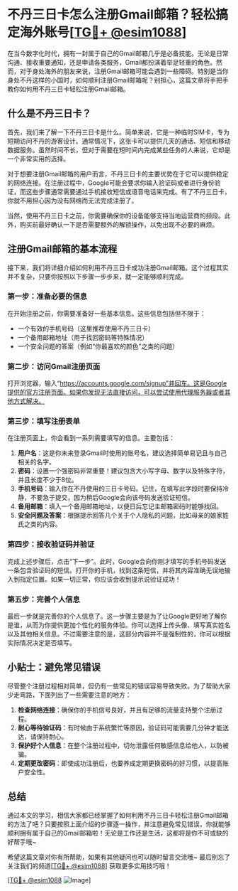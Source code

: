 # 不丹三日卡怎么注册Gmail邮箱？轻松搞定海外账号[[TG💪+ @esim1088](https://t.me/s/esim1088)]

在当今数字化时代，拥有一封属于自己的Gmail邮箱几乎是必备技能。无论是日常沟通、接收重要通知，还是申请各类服务，Gmail都扮演着举足轻重的角色。然而，对于身处海外的朋友来说，注册Gmail邮箱可能会遇到一些障碍。特别是当你身处不丹这样的小国时，如何顺利注册Gmail邮箱呢？别担心，这篇文章将手把手教你如何用不丹三日卡轻松注册Gmail邮箱。

## 什么是不丹三日卡？

首先，我们来了解一下不丹三日卡是什么。简单来说，它是一种临时SIM卡，专为短期访问不丹的游客设计。通常情况下，这张卡可以提供几天的通话、短信和移动数据服务。虽然时间不长，但对于需要在短时间内完成某些任务的人来说，它却是一个非常实用的选择。

对于想要注册Gmail邮箱的用户而言，不丹三日卡的主要优势在于它可以提供稳定的网络连接。在注册过程中，Google可能会要求你输入验证码或者进行身份验证，而这些步骤通常需要通过手机接收短信或语音电话来完成。有了不丹三日卡，你就不用担心因为没有网络而无法完成注册了。

当然，使用不丹三日卡之前，你需要确保你的设备能够支持当地运营商的频段。此外，购买前最好确认一下是否需要额外的解锁操作，以免出现不必要的麻烦。

## 注册Gmail邮箱的基本流程

接下来，我们将详细介绍如何利用不丹三日卡成功注册Gmail邮箱。这个过程其实并不复杂，只要你按照以下步骤一步步来，就一定能够顺利完成。

### 第一步：准备必要的信息

在开始注册之前，你需要准备好一些基本信息。这些信息包括但不限于：

- 一个有效的手机号码（这里推荐使用不丹三日卡）
- 一个备用邮箱地址（用于找回密码等特殊情况）
- 一个安全问题的答案（例如“你最喜欢的颜色”之类的问题）

### 第二步：访问Gmail注册页面

打开浏览器，输入“https://accounts.google.com/signup”并回车。这是Google提供的官方注册页面。如果你发现无法直接访问，可以尝试使用代理服务器或者其他方式解决。

### 第三步：填写注册表单

在注册页面上，你会看到一系列需要填写的信息。主要包括：

1. **用户名**：这是你未来登录Gmail时使用的账号名，建议选择简单易记且与自己相关的名字。
2. **密码**：设置一个强密码非常重要！建议包含大小写字母、数字以及特殊字符，并且长度不少于8位。
3. **手机号码**：输入你在不丹使用的三日卡号码。记住，在填写此字段时要保持冷静，不要急于提交，因为稍后Google会向该号码发送验证短信。
4. **备用邮箱**：填入一个备用邮箱地址，以便日后忘记主邮箱密码时能够找回。
5. **安全问题及答案**：根据提示回答几个关于个人隐私的问题，比如母亲的娘家姓氏之类的内容。

### 第四步：接收验证码并验证

完成上述步骤后，点击“下一步”。此时，Google会向你刚才填写的手机号码发送一条包含验证码的短信。打开你的手机，找到这条短信，并将其内容准确无误地输入到指定位置。如果一切正常，你应该会收到提示说验证成功！

### 第五步：完善个人信息

最后一步就是完善你的个人信息了。这一步骤主要是为了让Google更好地了解你是谁，从而为你提供更加个性化的服务体验。你可以选择上传头像、填写真实姓名以及其他相关信息。不过需要注意的是，这部分内容并不是强制性的，你可以根据实际情况决定是否填写。

## 小贴士：避免常见错误

尽管整个注册过程相对简单，但仍有一些常见的错误容易导致失败。为了帮助大家少走弯路，下面列出了一些需要注意的地方：

1. **检查网络连接**：确保你的手机信号良好，并且有足够的流量支持整个注册过程。
2. **耐心等待验证码**：有时候由于系统繁忙等原因，验证码可能需要几分钟才能送达，请保持耐心。
3. **保护好个人信息**：在整个注册过程中，切勿泄露任何敏感信息给他人，以防被骗。
4. **定期更改密码**：即使成功注册后，也要养成定期更换密码的好习惯，以提高账户安全性。

## 总结

通过本文的学习，相信大家都已经掌握了如何利用不丹三日卡轻松注册Gmail邮箱的方法了吧？只要按照上面介绍的步骤逐一操作，并注意避免常见错误，你就能够顺利拥有属于自己的Gmail邮箱啦！无论是工作还是生活，这都将是你不可或缺的好帮手哦~

希望这篇文章对你有所帮助，如果有其他疑问也可以随时留言交流哦~ 最后别忘了关注我们的频道[[TG💪+ @esim1088](https://t.me/s/esim1088)] 获取更多实用技巧哦！ 

[[TG💪+ @esim1088](https://t.me/s/esim1088) ![Image](https://i.postimg.cc/4NQfJmqS/Snipaste-2025-05-13-00-14-12.png)]